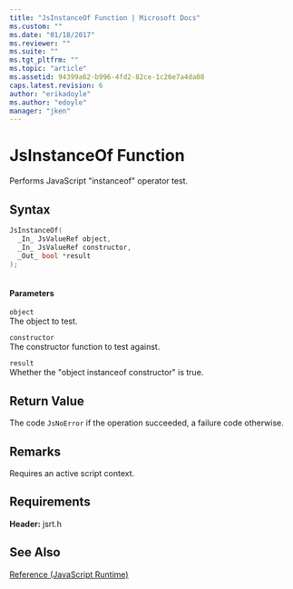 ```yaml
---
title: "JsInstanceOf Function | Microsoft Docs"
ms.custom: ""
ms.date: "01/18/2017"
ms.reviewer: ""
ms.suite: ""
ms.tgt_pltfrm: ""
ms.topic: "article"
ms.assetid: 94399a62-b996-4fd2-82ce-1c26e7a4da08
caps.latest.revision: 6
author: "erikadoyle"
ms.author: "edoyle"
manager: "jken"
---
```

# JsInstanceOf Function
Performs JavaScript "instanceof" operator test.  
  
## Syntax  
  
```cpp  
JsInstanceOf(   
  _In_ JsValueRef object,  
  _In_ JsValueRef constructor,  
  _Out_ bool *result  
);  
  
```  
  
#### Parameters  
 `object`  
 The object to test.  
  
 `constructor`  
 The constructor function to test against.  
  
 `result`  
 Whether the "object instanceof constructor" is true.  
  
## Return Value  
 The code `JsNoError` if the operation succeeded, a failure code otherwise.  
  
## Remarks  
 Requires an active script context.  
  
## Requirements  
 **Header:** jsrt.h  
  
## See Also  
 [Reference (JavaScript Runtime)](../chakra-hosting/reference-javascript-runtime.md)